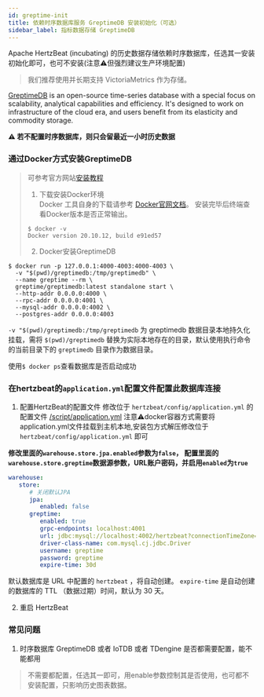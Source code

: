 ```yaml
---
id: greptime-init  
title: 依赖时序数据库服务 GreptimeDB 安装初始化（可选）
sidebar_label: 指标数据存储 GreptimeDB
---
```


Apache HertzBeat (incubating) 的历史数据存储依赖时序数据库，任选其一安装初始化即可，也可不安装(注意⚠️但强烈建议生产环境配置)

> 我们推荐使用并长期支持 VictoriaMetrics 作为存储。

[GreptimeDB](https://github.com/GreptimeTeam/greptimedb) is an open-source time-series database with a special focus on scalability, analytical capabilities and efficiency.
It's designed to work on infrastructure of the cloud era, and users benefit from its elasticity and commodity storage.

**⚠️ 若不配置时序数据库，则只会留最近一小时历史数据**

### 通过Docker方式安装GreptimeDB

> 可参考官方网站[安装教程](https://docs.greptime.com/getting-started/overview)  
> 1. 下载安装Docker环境   
> Docker 工具自身的下载请参考 [Docker官网文档](https://docs.docker.com/get-docker/)。
> 安装完毕后终端查看Docker版本是否正常输出。
>
> ```
> $ docker -v
> Docker version 20.10.12, build e91ed57
> ```
>
> 2. Docker安装GreptimeDB

```shell
$ docker run -p 127.0.0.1:4000-4003:4000-4003 \
  -v "$(pwd)/greptimedb:/tmp/greptimedb" \
  --name greptime --rm \
  greptime/greptimedb:latest standalone start \
  --http-addr 0.0.0.0:4000 \
  --rpc-addr 0.0.0.0:4001 \
  --mysql-addr 0.0.0.0:4002 \
  --postgres-addr 0.0.0.0:4003
```

`-v "$(pwd)/greptimedb:/tmp/greptimedb` 为 greptimedb 数据目录本地持久化挂载，需将 `$(pwd)/greptimedb` 替换为实际本地存在的目录，默认使用执行命令的当前目录下的 `greptimedb` 目录作为数据目录。

使用```$ docker ps```查看数据库是否启动成功

### 在hertzbeat的`application.yml`配置文件配置此数据库连接

1. 配置HertzBeat的配置文件
   修改位于 `hertzbeat/config/application.yml` 的配置文件 [/script/application.yml](https://github.com/apache/hertzbeat/raw/master/script/application.yml)
   注意⚠️docker容器方式需要将application.yml文件挂载到主机本地,安装包方式解压修改位于 `hertzbeat/config/application.yml` 即可

**修改里面的`warehouse.store.jpa.enabled`参数为`false`， 配置里面的`warehouse.store.greptime`数据源参数，URL账户密码，并启用`enabled`为`true`**

```yaml
warehouse:
   store:
      # 关闭默认JPA
      jpa:
         enabled: false
      greptime:
         enabled: true
         grpc-endpoints: localhost:4001
         url: jdbc:mysql://localhost:4002/hertzbeat?connectionTimeZone=Asia/Shanghai&forceConnectionTimeZoneToSession=true
         driver-class-name: com.mysql.cj.jdbc.Driver
         username: greptime
         password: greptime
         expire-time: 30d
```

默认数据库是 URL 中配置的  `hertzbeat` ，将自动创建。 `expire-time` 是自动创建的数据库的 TTL （数据过期）时间，默认为 30 天。

2. 重启 HertzBeat

### 常见问题

1. 时序数据库 GreptimeDB 或者 IoTDB 或者 TDengine 是否都需要配置，能不能都用

> 不需要都配置，任选其一即可，用enable参数控制其是否使用，也可都不安装配置，只影响历史图表数据。

